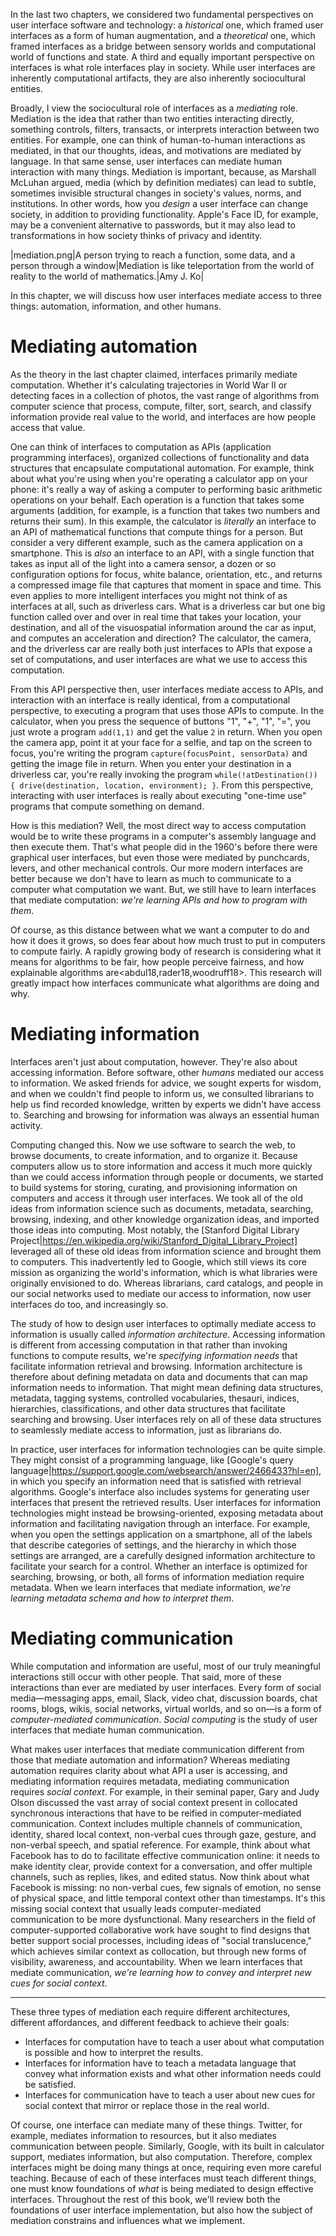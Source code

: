 In the last two chapters, we considered two fundamental perspectives on user interface software and technology: a _historical_ one, which framed user interfaces as a form of human augmentation, and a _theoretical_ one, which framed interfaces as a bridge between sensory worlds and computational world of functions and state. A third and equally important perspective on interfaces is what role interfaces play in society. While user interfaces are inherently computational artifacts, they are also inherently sociocultural entities.

 Broadly, I view the sociocultural role of interfaces as a _mediating_ role. Mediation is the idea that rather than two entities interacting directly, something controls, filters, transacts, or interprets interaction between two entities. For example, one can think of human-to-human interactions as mediated, in that our thoughts, ideas, and motivations are mediated by language. In that same sense, user interfaces can mediate human interaction with many things. Mediation is important, because, as Marshall McLuhan argued, media (which by definition mediates) can lead to subtle, sometimes invisible structural changes in society's values, norms, and institutions<mcluhan94>. In other words, how you _design_ a user interface can change society, in addition to providing functionality. Apple's Face ID, for example, may be a convenient alternative to passwords, but it may also lead to transformations in how society thinks of privacy and identity.

|mediation.png|A person trying to reach a function, some data, and a person through a window|Mediation is like teleportation from the world of reality to the world of mathematics.|Amy J. Ko|

In this chapter, we will discuss how user interfaces mediate access to three things: automation, information, and other humans.

# Mediating automation

As the theory in the last chapter claimed, interfaces primarily mediate computation. Whether it's calculating trajectories in World War II or detecting faces in a collection of photos, the vast range of algorithms from computer science that process, compute, filter, sort, search, and classify information provide real value to the world, and interfaces are how people access that value.

One can think of interfaces to computation as APIs (application programming interfaces), organized collections of functionality and data structures that encapsulate computational automation. For example, think about what you're using when you're operating a calculator app on your phone: it's really a way of asking a computer to performing basic arithmetic operations on your behalf. Each operation is a function that takes some arguments (addition, for example, is a function that takes two numbers and returns their sum). In this example, the calculator is _literally_ an interface to an API of mathematical functions that compute things for a person. But consider a very different example, such as the camera application on a smartphone. This is _also_ an interface to an API, with a single function that takes as input all of the light into a camera sensor, a dozen or so configuration options for focus, white balance, orientation, etc., and returns a compressed image file that captures that moment in space and time. This even applies to more intelligent interfaces you might not think of as interfaces at all, such as driverless cars. What is a driverless car but one big function called over and over in real time that takes your location, your destination, and all of the visuospatial information around the car as input, and computes an acceleration and direction? The calculator, the camera, and the driverless car are really both just interfaces to APIs that expose a set of computations, and user interfaces are what we use to access this computation.

From this API perspective then, user interfaces mediate access to APIs, and interaction with an interface is really identical, from a computational perspective, to executing a program that uses those APIs to compute. In the calculator, when you press the sequence of buttons "1", "+", "1", "=", you just wrote a program `add(1,1)` and get the value `2` in return. When you open the camera app, point it at your face for a selfie, and tap on the screen to focus, you're writing the program `capture(focusPoint, sensorData)` and getting the image file in return. When you enter your destination in a driverless car, you're really invoking the program `while(!atDestination()) { drive(destination, location, environment); }`. From this perspective, interacting with user interfaces is really about executing "one-time use" programs that compute something on demand.

How is this mediation? Well, the most direct way to access computation would be to write these programs in a computer's assembly language and then execute them. That's what people did in the 1960's before there were graphical user interfaces, but even those were mediated by punchcards, levers, and other mechanical controls. Our more modern interfaces are better because we don't have to learn as much to communicate to a computer what computation we want. But, we still have to learn interfaces that mediate computation: _we're learning APIs and how to program with them_.

Of course, as this distance between what we want a computer to do and how it does it grows, so does fear about how much trust to put in computers to compute fairly. A rapidly growing body of research is considering what it means for algorithms to be fair, how people perceive fairness, and how explainable algorithms are<abdul18,rader18,woodruff18>. This research will greatly impact how interfaces communicate what algorithms are doing and why.

# Mediating information
Interfaces aren't just about computation, however. They're also about accessing information. Before software, other _humans_ mediated our access to information. We asked friends for advice, we sought experts for wisdom, and when we couldn't find people to inform us, we consulted librarians to help us find recorded knowledge, written by experts we didn't have access to. Searching and browsing for information was always an essential human activity.

Computing changed this. Now we use software to search the web, to browse documents, to create information, and to organize it. Because computers allow us to store information and access it much more quickly than we could access information through people or documents, we started to build systems for storing, curating, and provisioning information on computers and access it through user interfaces. We took all of the old ideas from information science such as documents, metadata, searching, browsing, indexing, and other knowledge organization ideas, and imported those ideas into computing. Most notably, the [Stanford Digital Library Project|https://en.wikipedia.org/wiki/Stanford_Digital_Library_Project] leveraged all of these old ideas from information science and brought them to computers. This inadvertently led to Google, which still views its core mission as organizing the world's information, which is what libraries were originally envisioned to do. Whereas librarians, card catalogs, and people in our social networks used to mediate our access to information, now user interfaces do too, and increasingly so.

The study of how to design user interfaces to optimally mediate access to information is usually called *information architecture*<rosenfeld02>. Accessing information is different from accessing computation in that rather than invoking functions to compute results, we're _specifying information needs_ that facilitate information retrieval and browsing. Information architecture is therefore about defining metadata on data and documents that can map information needs to information. That might mean defining data structures, metadata, tagging systems, controlled vocabularies, thesauri, indices, hierarchies, classifications, and other data structures that facilitate searching and browsing. User interfaces rely on all of these data structures to seamlessly mediate access to information, just as librarians do.

In practice, user interfaces for information technologies can be quite simple. They might consist of a programming language, like [Google's query language|https://support.google.com/websearch/answer/2466433?hl=en], in which you specify an information need that is satisfied with retrieval algorithms. Google's interface also includes systems for generating user interfaces that present the retrieved results. User interfaces for information technologies might instead be browsing-oriented, exposing metadata about information and facilitating navigation through an interface. For example, when you open the settings application on a smartphone, all of the labels that describe categories of settings, and the hierarchy in which those settings are arranged, are a carefully designed information architecture to facilitate your search for a control. Whether an interface is optimized for searching, browsing, or both, all forms of information mediation require metadata. When we learn interfaces that mediate information, _we're learning metadata schema and how to interpret them_.

# Mediating communication
While computation and information are useful, most of our truly meaningful interactions still occur with other people. That said, more of these interactions than ever are mediated by user interfaces. Every form of social media&mdash;messaging apps, email, Slack, video chat, discussion boards, chat rooms, blogs, wikis, social networks, virtual worlds, and so on&mdash;is a form of *computer-mediated communication*<fussell14>. *Social computing* is the study of user interfaces that mediate human communication.

What makes user interfaces that mediate communication different from those that mediate automation and information? Whereas mediating automation requires clarity about what API a user is accessing, and mediating information requires metadata, mediating communication requires *social context*. For example, in their seminal paper, Gary and Judy Olson discussed the vast array of social context present in collocated synchronous interactions that have to be reified in computer-mediated communication<olson00>. Context includes multiple channels of communication, identity, shared local context, non-verbal cues through gaze, gesture, and non-verbal speech, and spatial reference. For example, think about what Facebook has to do to facilitate effective communication online: it needs to make identity clear, provide context for a conversation, and offer multiple channels, such as replies, likes, and edited status. Now think about what Facebook is missing: no non-verbal cues, few signals of emotion, no sense of physical space, and little temporal context other than timestamps. It's this missing social context that usually leads computer-mediated communication to be more dysfunctional<cho15>. Many researchers in the field of computer-supported collaborative work have sought to find designs that better support social processes, including ideas of "social translucence," which achieves similar context as collocation, but through new forms of visibility, awareness, and accountability<erickson00>. When we learn interfaces that mediate communication, _we're learning how to convey and interpret new cues for social context_.

---

These three types of mediation each require different architectures, different affordances, and different feedback to achieve their goals:
		
* Interfaces for computation have to teach a user about what computation is possible and how to interpret the results.
* Interfaces for information have to teach a metadata language that convey what information exists and what other information needs could be satisfied.
* Interfaces for communication have to teach a user about new cues for social context that mirror or replace those in the real world.

Of course, one interface can mediate many of these things. Twitter, for example, mediates information to resources, but it also mediates communication between people. Similarly, Google, with its built in calculator support, mediates information, but also computation. Therefore, complex interfaces might be doing many things at once, requiring even more careful teaching. Because of each of these interfaces must teach different things, one must know foundations of _what_ is being mediated to design effective interfaces. Throughout the rest of this book, we'll review both the foundations of user interface implementation, but also how the subject of mediation constrains and influences what we implement.
